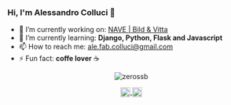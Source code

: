 ### Hi, I'm Alessandro Colluci 👋

- 🔭 I’m currently working on: [NAVE | Bild & Vitta](https://github.com/bildvitta)
- 🌱 I’m currently learning: **Django, Python, Flask and Javascript**
- 📫 How to reach me: ale.fab.colluci@gmail.com
- ⚡ Fun fact: **coffe lover** :coffee:

<p align="center">
  <img src="https://github-readme-stats.vercel.app/api?username=alecoll0x01&show_icons=true" alt="zerossb" />
</p>

<p align="center">
  <a href="https://twitter.com/KpiroTT0" target="blank">
    <img align="center" src="https://cdn.jsdelivr.net/npm/simple-icons@3.0.1/icons/twitter.svg" alt="hynzhw" height="20" width="20" />
  </a>
  <a href="hlinkedin.com/in/alessandro-fabiano-colluci-04853a193" target="blank">
    <img align="center" src="https://cdn.jsdelivr.net/npm/simple-icons@3.0.1/icons/linkedin.svg" alt="ghaynesh" height="20" width="20" />
  </a>
</p>
